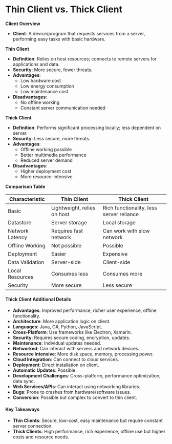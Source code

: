 # Thin Client vs. Thick Client

**Client Overview**

* **Client**: A device/program that requests services from a server, performing easy tasks with basic hardware.

**Thin Client**

* **Definition**: Relies on host resources; connects to remote servers for applications and data.
* **Security**: More secure, fewer threats.
* **Advantages**:
  * Low hardware cost
  * Low energy consumption
  * Low maintenance cost
* **Disadvantages**:
  * No offline working
  * Constant server communication needed

**Thick Client**

* **Definition**: Performs significant processing locally; less dependent on server.
* **Security**: Less secure, more threats.
* **Advantages**:
  * Offline working possible
  * Better multimedia performance
  * Reduced server demand
* **Disadvantages**:
  * Higher deployment cost
  * More resource-intensive

**Comparison Table**

| Characteristic  | Thin Client                 | Thick Client                             |
| --------------- | --------------------------- | ---------------------------------------- |
| Basic           | Lightweight, relies on host | Rich functionality, less server reliance |
| Datastore       | Server storage              | Local storage                            |
| Network Latency | Requires fast network       | Can work with slow network               |
| Offline Working | Not possible                | Possible                                 |
| Deployment      | Easier                      | Expensive                                |
| Data Validation | Server-side                 | Client-side                              |
| Local Resources | Consumes less               | Consumes more                            |
| Security        | More secure                 | Less secure                              |

#### Thick Client Additional Details

* **Advantages**: Improved performance, richer user experience, offline functionality.
* **Architecture**: More application logic on client.
* **Languages**: Java, C#, Python, JavaScript.
* **Cross-Platform**: Use frameworks like Electron, Xamarin.
* **Security**: Requires secure coding, encryption, updates.
* **Maintenance**: Individual updates needed.
* **Networked**: Can interact with servers and network devices.
* **Resource Intensive**: More disk space, memory, processing power.
* **Cloud Integration**: Can connect to cloud services.
* **Deployment**: Direct installation on client.
* **Automatic Updates**: Possible.
* **Development Challenges**: Cross-platform, performance optimization, data sync.
* **Web Services/APIs**: Can interact using networking libraries.
* **Bugs**: Prone to crashes from hardware/software issues.
* **Conversion**: Possible but complex to convert to thin client.

#### Key Takeaways

* **Thin Clients**: Secure, low-cost, easy maintenance but require constant server connection.
* **Thick Clients**: High performance, rich experience, offline use but higher costs and resource needs.
